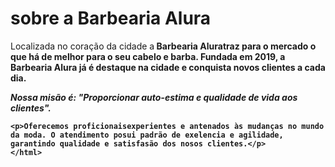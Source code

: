 <!DOCTYPE html>
<html LANG "pt-br">
 <meta charset="UTF-8">
  <h1>sobre a Barbearia Alura</h1>

  <p>Localizada no coração da cidade a<strong> Barbearia Alura<strong>traz para o mercado o que há de melhor para o seu cabelo e barba. Fundada em 2019, a Barbearia Alura já é destaque na cidade e conquista novos clientes a cada dia.</p>

  <p><em>Nossa misão é: <strong>"Proporcionar auto-estima e qualidade de vida aos clientes"</strong>.</em></p> 

    <p>Oferecemos proficionaisexperientes e antenados às mudanças no mundo da moda. O atendimento posui padrão de exelencia e agilidade, garantindo qualidade e satisfasão dos nosos clientes.</p>
    </html>    
